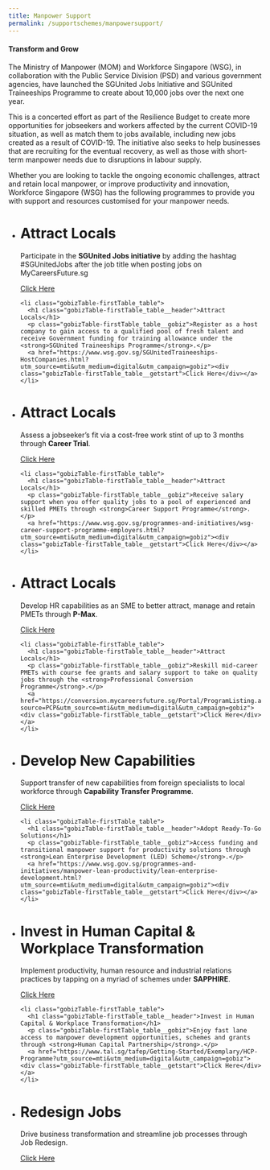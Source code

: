 ```yaml
---
title: Manpower Support
permalink: /supportschemes/manpowersupport/
---
```


#### **Transform and Grow**
The Ministry of Manpower (MOM) and Workforce Singapore (WSG), in collaboration with the Public Service Division (PSD) and various government agencies, have launched the SGUnited Jobs Initiative and SGUnited Traineeships Programme to create about 10,000 jobs over the next one year.

This is a concerted effort as part of the Resilience Budget to create more opportunities for jobseekers and workers affected by the current COVID-19 situation, as well as match them to jobs available, including new jobs created as a result of COVID-19. The initiative also seeks to help businesses that are recruiting for the eventual recovery, as well as those with short-term manpower needs due to disruptions in labour supply.

Whether you are looking to tackle the ongoing economic challenges, attract and retain local manpower, or improve productivity and innovation, Workforce Singapore (WSG) has the following programmes to provide you with support and resources customised for your manpower needs.

<div class="gobizTable">
  <ul class="gobizTable-firstTable">
    <li class="gobizTable-firstTable_table">
      <h1 class="gobizTable-firstTable_table__header">Attract Locals</h1>
      <p class="gobizTable-firstTable_table__gobiz">Participate in the <strong>SGUnited Jobs initiative</strong> by adding the hashtag #SGUnitedJobs after the job title when posting jobs on MyCareersFuture.sg</p>
      <a href="https://www.mycareersfuture.sg/?utm_source=mti&utm_medium=digital&utm_campaign=gobiz"><div class="gobizTable-firstTable_table__getstart">Click Here</div></a>
    </li>

    <li class="gobizTable-firstTable_table">
      <h1 class="gobizTable-firstTable_table__header">Attract Locals</h1>
      <p class="gobizTable-firstTable_table__gobiz">Register as a host company to gain access to a qualified pool of fresh talent and receive Government funding for training allowance under the <strong>SGUnited Traineeships Programme</strong>.</p>
      <a href="https://www.wsg.gov.sg/SGUnitedTraineeships-HostCompanies.html?utm_source=mti&utm_medium=digital&utm_campaign=gobiz"><div class="gobizTable-firstTable_table__getstart">Click Here</div></a>
    </li>
  </ul>
</div>

<div class="gobizTable">
  <ul class="gobizTable-firstTable">
    <li class="gobizTable-firstTable_table">
      <h1 class="gobizTable-firstTable_table__header">Attract Locals</h1>
      <p class="gobizTable-firstTable_table__gobiz">Assess a jobseeker’s fit via a cost-free work stint of up to 3 months through <strong>Career Trial</strong>.</p>
      <a href="https://www.wsg.gov.sg/programmes-and-initiatives/career-trial-employers.html?utm_source=mti&utm_medium=digital&utm_campaign=gobiz"><div class="gobizTable-firstTable_table__getstart">Click Here</div></a>
    </li>

    <li class="gobizTable-firstTable_table">
      <h1 class="gobizTable-firstTable_table__header">Attract Locals</h1>
      <p class="gobizTable-firstTable_table__gobiz">Receive salary support when you offer quality jobs to a pool of experienced and skilled PMETs through <strong>Career Support Programme</strong>.</p>
      <a href="https://www.wsg.gov.sg/programmes-and-initiatives/wsg-career-support-programme-employers.html?utm_source=mti&utm_medium=digital&utm_campaign=gobiz"><div class="gobizTable-firstTable_table__getstart">Click Here</div></a>
    </li>
  </ul>
</div>

<div class="gobizTable">
  <ul class="gobizTable-firstTable">
    <li class="gobizTable-firstTable_table">
      <h1 class="gobizTable-firstTable_table__header">Attract Locals</h1>
      <p class="gobizTable-firstTable_table__gobiz">Develop HR capabilities as an SME to better attract, manage and retain PMETs through <strong>P-Max</strong>.</p>
      <a href="https://www.wsg.gov.sg/programmes-and-initiatives/p-max-employer.html?utm_source=mti&utm_medium=digital&utm_campaign=gobiz"><div class="gobizTable-firstTable_table__getstart">Click Here</div></a>
    </li>

    <li class="gobizTable-firstTable_table">
      <h1 class="gobizTable-firstTable_table__header">Attract Locals</h1>
      <p class="gobizTable-firstTable_table__gobiz">Reskill mid-career PMETs with course fee grants and salary support to take on quality jobs through the <strong>Professional Conversion Programme</strong>.</p>
      <a href="https://conversion.mycareersfuture.sg/Portal/ProgramListing.aspx?source=PCP&utm_source=mti&utm_medium=digital&utm_campaign=gobiz"><div class="gobizTable-firstTable_table__getstart">Click Here</div></a>
    </li>
  </ul>
</div>

<div class="gobizTable">
  <ul class="gobizTable-firstTable">
    <li class="gobizTable-firstTable_table">
      <h1 class="gobizTable-firstTable_table__header">Develop New Capabilities</h1>
      <p class="gobizTable-firstTable_table__gobiz">Support transfer of new capabilities from foreign specialists to local workforce through <strong>Capability Transfer Programme</strong>.</p>
      <a href="https://www.wsg.gov.sg/programmes-and-initiatives/capability-transfer-programme.html?utm_source=mti&utm_medium=digital&utm_campaign=gobiz"><div class="gobizTable-firstTable_table__getstart">Click Here</div></a>
    </li>

    <li class="gobizTable-firstTable_table">
      <h1 class="gobizTable-firstTable_table__header">Adopt Ready-To-Go Solutions</h1>
      <p class="gobizTable-firstTable_table__gobiz">Access funding and transitional manpower support for productivity solutions through <strong>Lean Enterprise Development (LED) Scheme</strong>.</p>
      <a href="https://www.wsg.gov.sg/programmes-and-initiatives/manpower-lean-productivity/lean-enterprise-development.html?utm_source=mti&utm_medium=digital&utm_campaign=gobiz"><div class="gobizTable-firstTable_table__getstart">Click Here</div></a>
    </li>
  </ul>
</div>

<div class="gobizTable">
  <ul class="gobizTable-firstTable">
    <li class="gobizTable-firstTable_table">
      <h1 class="gobizTable-firstTable_table__header">Invest in Human Capital & Workplace Transformation</h1>
      <p class="gobizTable-firstTable_table__gobiz">Implement productivity, human resource and industrial relations practices by tapping on a myriad of schemes under <strong>SAPPHIRE</strong>.</p>
      <a href="https://snef.org.sg/adaptgrow/sapphire/?utm_source=mti&utm_medium=digital&utm_campaign=gobiz"><div class="gobizTable-firstTable_table__getstart">Click Here</div></a>
    </li>

    <li class="gobizTable-firstTable_table">
      <h1 class="gobizTable-firstTable_table__header">Invest in Human Capital & Workplace Transformation</h1>
      <p class="gobizTable-firstTable_table__gobiz">Enjoy fast lane access to manpower development opportunities, schemes and grants through <strong>Human Capital Partnership</strong>.</p>
      <a href="https://www.tal.sg/tafep/Getting-Started/Exemplary/HCP-Programme?utm_source=mti&utm_medium=digital&utm_campaign=gobiz"><div class="gobizTable-firstTable_table__getstart">Click Here</div></a>
    </li>
  </ul>
</div>

<div class="gobizTable">
  <ul class="gobizTable-firstTable">
    <li class="gobizTable-firstTable_table">
      <h1 class="gobizTable-firstTable_table__header">Redesign Jobs</h1>
      <p class="gobizTable-firstTable_table__gobiz">Drive business transformation and streamline job processes through Job Redesign.</p>
      <a href="https://www.enterprisejobskills.sg/content/redesign-jobs/job-redesign/index.html?utm_source=mti&utm_medium=digital&utm_campaign=gobiz"><div class="gobizTable-firstTable_table__getstart">Click Here</div></a>
    </li>
  </ul>
</div>

